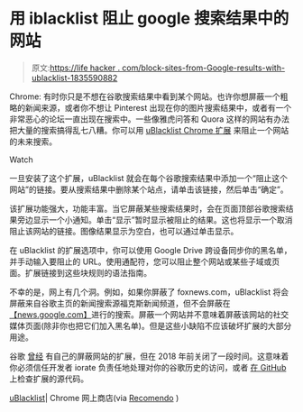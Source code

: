 # 用 iblacklist 阻止 google 搜索结果中的网站

> 原文:[https://life hacker . com/block-sites-from-Google-results-with-ublacklist-1835590882](https://lifehacker.com/block-sites-from-google-results-with-ublacklist-1835590882)

Chrome: 有时你只是不想在谷歌搜索结果中看到某个网站。也许你想屏蔽一个粗略的新闻来源，或者你不想让 Pinterest 出现在你的图片搜索结果中，或者有一个非常恶心的论坛一直出现在搜索中。一些像雅虎问答和 Quora 这样的网站有办法把大量的搜索搞得乱七八糟。你可以用 [uBlacklist Chrome 扩展](https://chrome.google.com/webstore/detail/ublacklist/pncfbmialoiaghdehhbnbhkkgmjanfhe/related?hl=en) 来阻止一个网站的未来搜索。

Watch

一旦安装了这个扩展，uBlacklist 就会在每个谷歌搜索结果中添加一个“阻止这个网站”的链接。要从搜索结果中删除某个站点，请单击该链接，然后单击“确定”。

该扩展功能强大，功能丰富。当它屏蔽某些搜索结果时，会在页面顶部谷歌搜索结果旁边显示一个小通知。单击“显示”暂时显示被阻止的结果。这也将显示一个取消阻止该网站的链接。图像结果显示为空白，也可以通过单击显示。

在 uBlacklist 的扩展选项中，你可以使用 Google Drive 跨设备同步你的黑名单，并手动输入要阻止的 URL。使用通配符，您可以阻止整个网站或某些子域或页面。扩展链接到这些块规则的语法指南。

不幸的是，网上有几个洞。例如，如果你屏蔽了 foxnews.com，uBlacklist 将会屏蔽来自谷歌主页的新闻搜索源福克斯新闻频道，但不会屏蔽在[【news.google.com】](https://news.google.com/)进行的搜索。屏蔽一个网站并不意味着屏蔽该网站的社交媒体页面(除非你也把它们加入黑名单)。但是这些小缺陷不应该破坏扩展的大部分用途。

谷歌 [曾经](https://lifehacker.com/personal-blocklist-keeps-the-sites-you-hate-out-of-your-5800723) 有自己的屏蔽网站的扩展，但在 2018 年前关闭了一段时间。这意味着你必须信任开发者 iorate 负责任地处理对你的谷歌历史的访问，或者 [在 GitHub](https://github.com/iorate/uBlacklist) 上检查扩展的源代码。

[uBlacklist](https://chrome.google.com/webstore/detail/ublacklist/pncfbmialoiaghdehhbnbhkkgmjanfhe/related?hl=en)| Chrome 网上商店(via [Recomendo](https://www.recomendo.com/browser/block-specific-sites-from-google-search-results) )